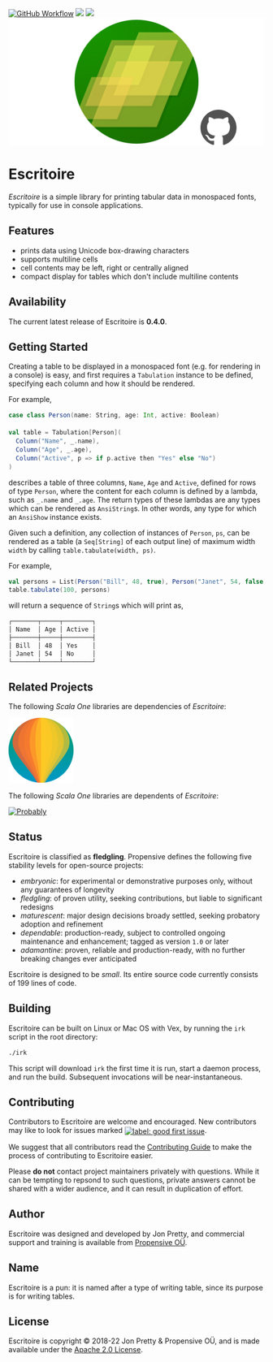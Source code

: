 [<img alt="GitHub Workflow" src="https://img.shields.io/github/workflow/status/propensive/escritoire/Build/main?style=for-the-badge" height="24">](https://github.com/propensive/escritoire/actions)
[<img src="https://img.shields.io/maven-central/v/com.propensive/escritoire-core?color=2465cd&style=for-the-badge" height="24">](https://search.maven.org/artifact/com.propensive/escritoire-core)
[<img src="https://img.shields.io/discord/633198088311537684?color=8899f7&label=DISCORD&style=for-the-badge" height="24">](https://discord.gg/v7CjtbnwDq)
<img src="/doc/images/github.png" valign="middle">

# Escritoire

_Escritoire_ is a simple library for printing tabular data in monospaced fonts,
typically for use in console applications.

## Features

- prints data using Unicode box-drawing characters
- supports multiline cells
- cell contents may be left, right or centrally aligned
- compact display for tables which don't include multiline contents


## Availability

The current latest release of Escritoire is __0.4.0__.

## Getting Started

Creating a table to be displayed in a monospaced font (e.g. for rendering in a console) is easy,
and first requires a `Tabulation` instance to be defined, specifying each column and how it should
be rendered.

For example,
```scala
case class Person(name: String, age: Int, active: Boolean)

val table = Tabulation[Person](
  Column("Name", _.name),
  Column("Age", _.age),
  Column("Active", p => if p.active then "Yes" else "No")
)
```
describes a table of three columns, `Name`, `Age` and `Active`, defined for rows of type `Person`,
where the content for each column is defined by a lambda, such as `_.name` and `_.age`. The return
types of these lambdas are any types which can be rendered as `AnsiString`s. In other words, any
type for which an `AnsiShow` instance exists.

Given such a definition, any collection of instances of `Person`, `ps`, can be rendered as a table
(a `Seq[String]` of each output line) of maximum width `width` by calling
`table.tabulate(width, ps)`.

For example,
```scala
val persons = List(Person("Bill", 48, true), Person("Janet", 54, false))
table.tabulate(100, persons)
```
will return a sequence of `String`s which will print as,
```
┌───────┬─────┬────────┐
│ Name  │ Age │ Active │
├───────┼─────┼────────┤
│ Bill  │ 48  │ Yes    │
│ Janet │ 54  │ No     │
└───────┴─────┴────────┘
```

## Related Projects

The following _Scala One_ libraries are dependencies of _Escritoire_:

[![Escapade](https://github.com/propensive/escapade/raw/main/doc/images/128x128.png)](https://github.com/propensive/escapade/) &nbsp;

The following _Scala One_ libraries are dependents of _Escritoire_:

[![Probably](https://github.com/propensive/probably/raw/main/doc/images/128x128.png)](https://github.com/propensive/probably/) &nbsp;

## Status

Escritoire is classified as __fledgling__. Propensive defines the following five stability levels for open-source projects:

- _embryonic_: for experimental or demonstrative purposes only, without any guarantees of longevity
- _fledgling_: of proven utility, seeking contributions, but liable to significant redesigns
- _maturescent_: major design decisions broady settled, seeking probatory adoption and refinement
- _dependable_: production-ready, subject to controlled ongoing maintenance and enhancement; tagged as version `1.0` or later
- _adamantine_: proven, reliable and production-ready, with no further breaking changes ever anticipated

Escritoire is designed to be _small_. Its entire source code currently consists of 199 lines of code.

## Building

Escritoire can be built on Linux or Mac OS with Vex, by running the `irk` script in the root directory:
```sh
./irk
```

This script will download `irk` the first time it is run, start a daemon process, and run the build. Subsequent
invocations will be near-instantaneous.

## Contributing

Contributors to Escritoire are welcome and encouraged. New contributors may like to look for issues marked
<a href="https://github.com/propensive/escritoire/labels/good%20first%20issue"><img alt="label: good first issue"
src="https://img.shields.io/badge/-good%20first%20issue-67b6d0.svg" valign="middle"></a>.

We suggest that all contributors read the [Contributing Guide](/contributing.md) to make the process of
contributing to Escritoire easier.

Please __do not__ contact project maintainers privately with questions. While it can be tempting to repsond to
such questions, private answers cannot be shared with a wider audience, and it can result in duplication of
effort.

## Author

Escritoire was designed and developed by Jon Pretty, and commercial support and training is available from
[Propensive O&Uuml;](https://propensive.com/).



## Name

Escritoire is a pun: it is named after a type of writing table, since its purpose is for writing tables.

## License

Escritoire is copyright &copy; 2018-22 Jon Pretty & Propensive O&Uuml;, and is made available under the
[Apache 2.0 License](/license.md).
